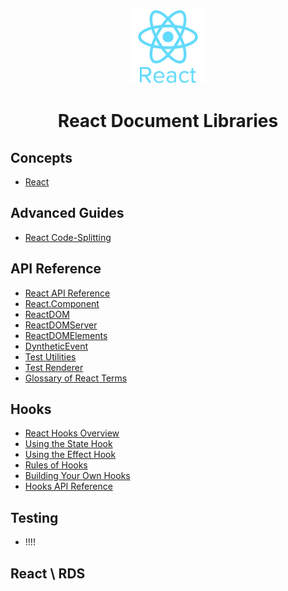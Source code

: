 <link rel="stylesheet" href="https://cdn.jsdelivr.net/npm/bootstrap-icons@1.5.0/font/bootstrap-icons.css">
<link rel="stylesheet" href="../source.css">

<p align="center"><img alt="react-js" src="../media/react.svg" width="120"/></p>

<h1 style="text-align:center;">React Document Libraries <i class="bi bi-journals"></i></h1>

## Concepts
* [React](react-main-concepts.md)

## Advanced Guides
* [React Code-Splitting](.)

## API Reference
* [React API Reference](react-API-Reference.md)
* [React.Component](react-API-component.md)
* [ReactDOM](react-API-ReactDOM.md)
* [ReactDOMServer](react-API-ReactDOMServer.md)
* [ReactDOMElements](react-API-DOMElements.md)
* [DyntheticEvent](react-API-SyntheticEvent.md)
* [Test Utilities](react-API-TestUtilities.md)
* [Test Renderer](react-API-TestRenderer.md)
* [Glossary of React Terms](react-Glossary.md)

## Hooks
* [React Hooks Overview](react-hooks-overview.md)
* [Using the State Hook](react-hooks-usingStateHook.md)
* [Using the Effect Hook](react-hooks-usingEffectHook.md)
* [Rules of Hooks](react-hooks-rulesOfHooks.md)
* [Building Your Own Hooks](react-hooks-buildingOwnHooks.md)
* [Hooks API Reference](react-hooks-ApiReference.md)

## Testing
* !!!!

## React \ RDS

























